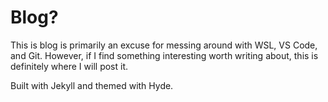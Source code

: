 # Blog?
This is blog is primarily an excuse for messing around with WSL, VS Code, and Git. However, if I find something interesting worth writing about, this is definitely where I will post it.

Built with Jekyll and themed with Hyde.